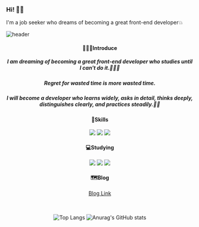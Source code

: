 ### Hi! 👋👋
I'm a job seeker who dreams of becoming a great front-end developer💥

<!--
**plla2/plla2** is a ✨ _special_ ✨ repository because its `README.md` (this file) appears on your GitHub profile.

Here are some ideas to get you started:

- 🔭 I’m currently working on ...
- 🌱 I’m currently learning ...
- 👯 I’m looking to collaborate on ...
- 🤔 I’m looking for help with ...
- 💬 Ask me about ...
- 📫 How to reach me: ...
- 😄 Pronouns: ...
- ⚡ Fun fact: ...
-->

![header](https://capsule-render.vercel.app/api?type=waving&color=auto&height=200&fontAlign=50&fontSize=60&text=Welcome!!&desc=plla2's%20github&descAlign=80&animation=fadeIn)
<div align=center>
<h4>🙋🏻‍♂️Introduce</h4>
<h5>I am dreaming of becoming a great front-end developer who studies until I can't do it.🧑🏻‍🎓</br></h5>
<h5>Regret for wasted time is more wasted time.<h5>
<h5>I will become a developer who learns widely, asks in detail, thinks deeply, distinguishes clearly, and practices steadily.👍🏻</h5>
</div>

<div align=center>
<h4>🔋Skills</h4>
  <img src="https://img.shields.io/badge/HTML5-E34F26?style=flat&logo=html5&logoColor=white"/>
  <img src="https://img.shields.io/badge/CSS3-1572B6?style=flat&logo=css3&logoColor=white"/>
  <img src="https://img.shields.io/badge/JavaScript-F7DF1E?style=flat&logo=javascript&logoColor=black"/>
</div>
 
<div align=center>
  <h4>💻Studying</h4>
  <img src="https://img.shields.io/badge/TypeScript-007ACC?style=flat&logo=typescript&logoColor=white"/>
  <img src="https://img.shields.io/badge/React-20232A?style=flat&logo=react&logoColor=61DAFB"/>
  <img src="https://img.shields.io/badge/Node.js-35495E?style=flat&logo=Node.js&logoColor=339933"/>
</div>
  
<div align=center>
  <h4>🗺️Blog</h4>
  <a href=https://jhbljs92.tistory.com/>Blog Link</a>
  <br/>  <br/>  <br/>
  
  
![Top Langs](https://github-readme-stats.vercel.app/api/top-langs/?username=plla2&layout=compact&theme=merko) ![Anurag's GitHub stats](https://github-readme-stats.vercel.app/api?username=plla2&show_icons=true&theme=merko)
